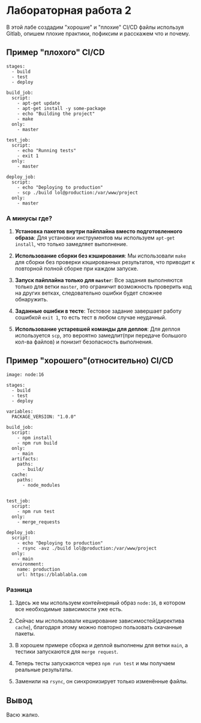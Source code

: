 # Лабораторная работа 2

В этой лабе создадим "хорошие" и "плохие" CI/CD файлы используя Gitlab, опишем плохие практики, пофиксим и расскажем что и почему.

## Пример "плохого" CI/CD

```
stages:
  - build
  - test
  - deploy

build_job:
  script:
    - apt-get update
    - apt-get install -y some-package
    - echo "Building the project"
    - make
  only:
    - master

test_job:
  script:
    - echo "Running tests"
    - exit 1
  only:
    - master

deploy_job:
  script:
    - echo "Deploying to production"
    - scp ./build lol@production:/var/www/project
  only:
    - master

```

### А минусы где?
1. **Установка пакетов внутри пайплайна вместо подготовленного образа**: 
  Для установки инструментов мы используем `apt-get install`, что только замедляет выполнение.

2. **Использование сборки без кэширования**:
  Мы использовали `make` для сборки без проверки кэшированных результатов, что приводит к повторной полной сборке при каждом запуске.

3. **Запуск пайплайна только для `master`**:
  Все задания выполняются только для ветки `master`, это ограничит возможность проверить код на других ветках, следовательно ошибки будет сложнее обнаружить.

4. **Заданные ошибки в тесте**:
  Тестовое задание завершает работу сошибкой `exit 1`, то есть тест в любом случае неудачный.

5. **Использование устаревшей команды для деплоя**:
  Для деплоя используется `scp`, это вероятно замедлит(при передаче большого кол-ва файлов) и понизит безопасность выполнения.

## Пример "хорошего"(относительно) CI/CD

```
image: node:16

stages:
  - build
  - test
  - deploy

variables:
  PACKAGE_VERSION: "1.0.0"

build_job:
  script:
    - npm install
    - npm run build
  only:
    - main
  artifacts:
    paths:
      - build/ 
  cache:
    paths:
      - node_modules


test_job:
  script:
    - npm run test
  only:
    - merge_requests

deploy_job:
  script:
    - echo "Deploying to production"
    - rsync -avz ./build lol@production:/var/www/project
  only:
    - main
  environment:
    name: production
    url: https://blablabla.com

```
### Разница

1. Здесь же мы используем контейнерный образ `node:16`, в котором все необходимые зависимости уже есть.

2. Сейчас мы использовали кеширование зависимостей(директива `cache`), благодаря этому можно повторно пользовать скачанные пакеты.

3. В хорошем примере сборка и деплой выполнены для ветки `main`, а тестики запускаются для `merge request`.

4. Теперь тесты запускаются через `npm run test` и мы получаем реальные результаты.

5. Заменили на `rsync`, он синхронизирует только изменённые файлы.

##  Вывод

  Васю жалко.

